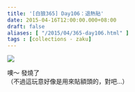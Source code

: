 ```yaml
---
title: '[白狼365] Day106：退熱貼'
date: 2015-04-16T12:00:00.000+08:00
draft: false
aliases: [ "/2015/04/365-day106.html" ]
tags : [collections - zaku]
---
```


![](/images/zaku106.jpg)

噢～ 發燒了  
（不過這玩意好像是用來貼額頭的，對吧...）
